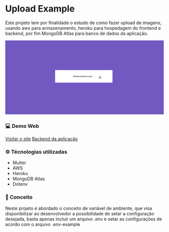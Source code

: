 # Upload Example

Este projeto tem por finalidade o estudo de como fazer upload de imagens, usando aws para armazenamento, heroku para hospedagem do frontend e backend, por fim MongoDB Atlas para banco de dados da aplicação.

![uploadexample-frontend](https://github.com/demoraes/uploadexample-frontend/blob/master/img/img.gif)

### 💻 Demo Web

[Visitar o site](https://uploaded-examplefrontend.herokuapp.com/)
[Backend da aplicação](https://github.com/demoraes/uploadexample-backend)

### ⚙ Técnologias utilizadas
<ul>
  <li>Multer</li>
  <li>AWS</li>
  <li>Heroku</li>
  <li>MongoDB Atlas</li>
  <li>Dotenv</li>
</ul>

### :memo: Conceito

Neste projeto é abordado o conceito de variável de ambiente, que visa disponibilizar ao desenvolvedor a possibilidade de setar a configuração desejada, basta apenas incluir um arquivo .env e setar as configurações de acordo com o arquivo .env-example


